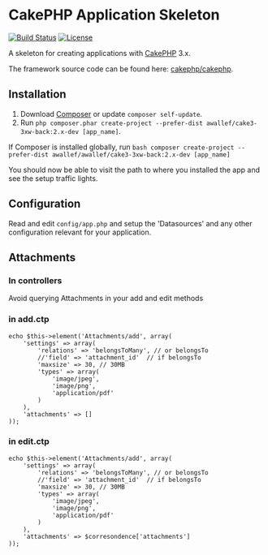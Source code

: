 # CakePHP Application Skeleton

[![Build Status](https://api.travis-ci.org/cakephp/app.png)](https://travis-ci.org/cakephp/app)
[![License](https://poser.pugx.org/cakephp/app/license.svg)](https://packagist.org/packages/cakephp/app)

A skeleton for creating applications with [CakePHP](http://cakephp.org) 3.x.

The framework source code can be found here: [cakephp/cakephp](https://github.com/cakephp/cakephp).

## Installation

1. Download [Composer](http://getcomposer.org/doc/00-intro.md) or update `composer self-update`.
2. Run `php composer.phar create-project --prefer-dist awallef/cake3-3xw-back:2.x-dev [app_name]`.

If Composer is installed globally, run
`bash composer create-project --prefer-dist awallef/awallef/cake3-3xw-back:2.x-dev [app_name]`

You should now be able to visit the path to where you installed the app and see
the setup traffic lights.

## Configuration

Read and edit `config/app.php` and setup the 'Datasources' and any other
configuration relevant for your application.

## Attachments
### In controllers
Avoid querying Attachments in your add and edit methods

### in add.ctp

  	echo $this->element('Attachments/add', array(
      	'settings' => array(
          	'relations' => 'belongsToMany', // or belongsTo
          	//'field' => 'attachment_id'  // if belongsTo
          	'maxsize' => 30, // 30MB
          	'types' => array(
              	'image/jpeg',
              	'image/png',
              	'application/pdf'
          	)
      	),
      	'attachments' => []
  	));

### in edit.ctp

  	echo $this->element('Attachments/add', array(
      	'settings' => array(
          	'relations' => 'belongsToMany', // or belongsTo
          	//'field' => 'attachment_id'  // if belongsTo
          	'maxsize' => 30, // 30MB
          	'types' => array(
              	'image/jpeg',
              	'image/png',
              	'application/pdf'
          	)
      	),
      	'attachments' => $corresondence['attachments']
  	));
